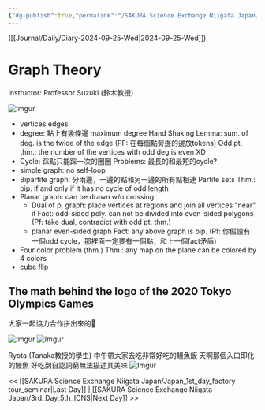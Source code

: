 ```yaml
---
{"dg-publish":true,"permalink":"/SAKURA Science Exchange Niigata Japan/(Published)_Japan_2nd_day_course 1/","title":"2nd Day - Courses ~ SAKURA Science exchange ~","noteIcon":"1","created":"2024-10-02T17:19:06.798+08:00","updated":"2024-10-02T22:05:05.435+08:00"}
---
```



([[Journal/Daily/Diary-2024-09-25-Wed\|2024-09-25-Wed]])
# Graph Theory

Instructor: Professor Suzuki (鈴木教授)

![Imgur](https://imgur.com/veurRsb.jpeg)

- vertices 
  edges
- degree: 點上有幾條邊
  maximum degree
	Hand Shaking Lemma: sum. of deg. is the twice of the edge
	(PF: 在每個點旁邊的邊放tokens)
	Odd pt. thm.: the number of the vertices with odd deg is even XD
- Cycle: 踩點只能踩一次的圈圈
  Problems: 最長的和最短的cycle?
- simple graph: no self-loop
- Bipartite graph: 分兩邊，一邊的點和另一邊的所有點相連
  Partite sets
  Thm.: bip. if and only if it has no cycle of odd length
- Planar graph: can be drawn w/o crossing
  - Dual of p. graph: place vertices at regions and join all vertices "near" it
    Fact: odd-sided poly. can not be divided into even-sided polygons 
    (Pf: take dual, contradict with odd pt. thm.)
  - planar even-sided graph
    Fact: any above graph is bip. 
    (Pf: 你假設有一個odd cycle，那裡面一定要有一個點，和上一個fact矛盾)
- Four color problem (thm.)
  Thm.: any map on the plane can be colored by 4 colors
- cube flip

## The math behind the logo of the 2020 Tokyo Olympics Games

大家一起協力合作拼出來的🤩

![Imgur](https://imgur.com/bjfcg4b.png)
![Imgur](https://imgur.com/ARMKyM5.png)

Ryota (Tanaka教授的學生) 中午帶大家去吃非常好吃的鰻魚飯
天啊那個入口即化的鰻魚 好吃到自認詞窮無法描述其美味
![Imgur](https://imgur.com/HVRI0nc.png)

<< [[SAKURA Science Exchange Niigata Japan/Japan_1st_day_factory tour_seminar\|Last Day]] | [[SAKURA Science Exchange Niigata Japan/3rd_Day_5th_ICNS\|Next Day]] >>